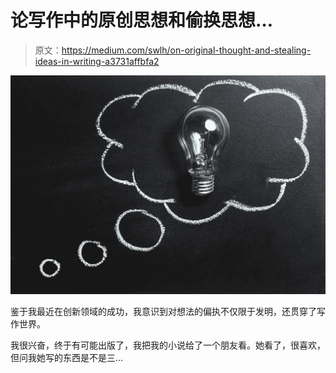 # 论写作中的原创思想和偷换思想…

> 原文：<https://medium.com/swlh/on-original-thought-and-stealing-ideas-in-writing-a3731affbfa2>

![](img/022cefed4e48c1e28b686d73cdaa1d03.png)

鉴于我最近在创新领域的成功，我意识到对想法的偏执不仅限于发明，还贯穿了写作世界。

我很兴奋，终于有可能出版了，我把我的小说给了一个朋友看。她看了，很喜欢，但问我她写的东西是不是三…
